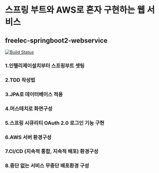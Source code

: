 # 스프링 부트와 AWS로 혼자 구현하는 웹 서비스
## freelec-springboot2-webservice

[![Build Status](https://app.travis-ci.com/pjt-tech/freelec-springboot2-webservice.svg?branch=master)](https://app.travis-ci.com/pjt-tech/freelec-springboot2-webservice)
### 1.인텔리제이설치부터 스프링부트 셋팅 
### 2.TDD 작성법 
### 3.JPA로 데이터베이스 적용
### 4.머스테치로 화면구성
### 5.스프링 시큐리티 OAuth 2.0 로그인 기능 구현
### 6.AWS 서버 환경구성
### 7.CI/CD (지속적 통합, 지속적 배포) 환경구성
### 8.중단 없는 서비스 무중단 배포환경 구성

